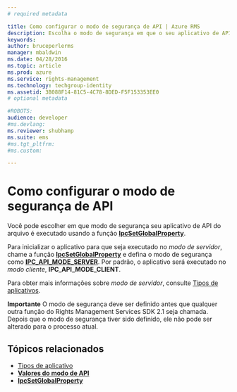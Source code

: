 ```yaml
---
# required metadata

title: Como configurar o modo de segurança de API | Azure RMS
description: Escolha o modo de segurança em que o seu aplicativo de API de arquivo é executado.
keywords:
author: bruceperlerms
manager: mbaldwin
ms.date: 04/28/2016
ms.topic: article
ms.prod: azure
ms.service: rights-management
ms.technology: techgroup-identity
ms.assetid: 3B088F14-81C5-4C78-8DED-F5F153353EE0
# optional metadata

#ROBOTS:
audience: developer
#ms.devlang:
ms.reviewer: shubhamp
ms.suite: ems
#ms.tgt_pltfrm:
#ms.custom:

---
```


# Como configurar o modo de segurança de API

Você pode escolher em que modo de segurança seu aplicativo de API do arquivo é executado usando a função [**IpcSetGlobalProperty**](/rights-management/sdk/2.1/api/win/functions#msipc_ipcsetglobalproperty).

Para inicializar o aplicativo para que seja executado no *modo de servidor*, chame a função [**IpcSetGlobalProperty**](/rights-management/sdk/2.1/api/win/functions#msipc_ipcsetglobalproperty) e defina o modo de segurança como [**IPC\_API\_MODE\_SERVER**](/rights-management/sdk/2.1/api/win/api%20mode%20values#msipc_api_mode_values_IPC_API_MODE_SERVER). Por padrão, o aplicativo será executado no *modo cliente*, **IPC\_API\_MODE\_CLIENT**.

Para obter mais informações sobre *modo de servidor*, consulte [Tipos de aplicativos](application-types.md).

**Importante**  O modo de segurança deve ser definido antes que qualquer outra função do Rights Management Services SDK 2.1 seja chamada. Depois que o modo de segurança tiver sido definido, ele não pode ser alterado para o processo atual.

## Tópicos relacionados

* [Tipos de aplicativo](application-types.md)
* [**Valores do modo de API**](/rights-management/sdk/2.1/api/win/api%20mode%20values#msipc_api_mode_values_IPC_API_MODE_SERVER)
* [**IpcSetGlobalProperty**](/rights-management/sdk/2.1/api/win/functions#msipc_ipcsetglobalproperty)
 

 


<!--HONumber=Jun16_HO2-->


